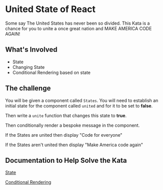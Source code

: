 # United State of React

Some say The United States has never been so divided. This Kata is a chance for you to unite
a once great nation and MAKE AMERICA CODE AGAIN!

## What's Involved

* State
* Changing State
* Conditional Rendering based on state

## The challenge

You will be given a component called `States`. You will need to establish an initial state for
the component called `united` and for it to be set to **false**.

Then write a `unite` function that changes this state to **true**.

Then conditionally render a bespoke message in the component.

If the States are united then display "Code for everyone"

If the States aren't united then display "Make America code again"

## Documentation to Help Solve the Kata

[State](https://reactjs.org/docs/state-and-lifecycle.html)

[Conditional Rendering](https://reactjs.org/docs/conditional-rendering.html)
